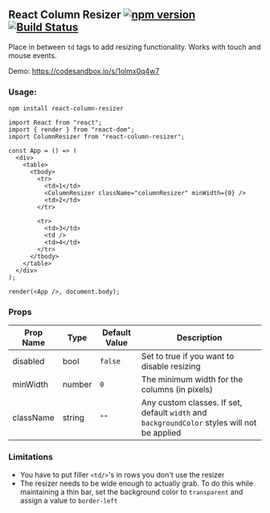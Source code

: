 ## React Column Resizer [![npm version](https://badge.fury.io/js/react-column-resizer.svg)](https://badge.fury.io/js/react-column-resizer) [![Build Status](https://travis-ci.org/c-mcg/react-column-resizer.svg?branch=master)](https://travis-ci.org/c-mcg/react-column-resizer)

Place in between `td` tags to add resizing functionality. Works with touch and mouse events. 

Demo: https://codesandbox.io/s/1olmx0q4w7

### Usage: 

`npm install react-column-resizer`

```
import React from "react";
import { render } from "react-dom";
import ColumnResizer from "react-column-resizer";

const App = () => (
  <div>
    <table>
      <tbody>
        <tr>
          <td>1</td>
          <ColumnResizer className="columnResizer" minWidth={0} />
          <td>2</td>
        </tr>

        <tr>
          <td>3</td>
          <td />
          <td>4</td>
        </tr>
      </tbody>
    </table>
  </div>
);

render(<App />, document.body);
```

### Props

| Prop Name  | Type | Default Value | Description |
| ------------- | ------------- | ------------- | ------------- |
| disabled | bool | `false` | Set to true if you want to disable resizing |
| minWidth | number | `0` | The minimum width for the columns (in pixels) |
| className | string | `""` | Any custom classes. If set, default `width` and `backgroundColor` styles will not be applied |


### Limitations
- You have to put filler `<td/>`'s in rows you don't use the resizer
- The resizer needs to be wide enough to actually grab. To do this while maintaining a thin bar, set the background color to `transparent` and assign a value to `border-left`
